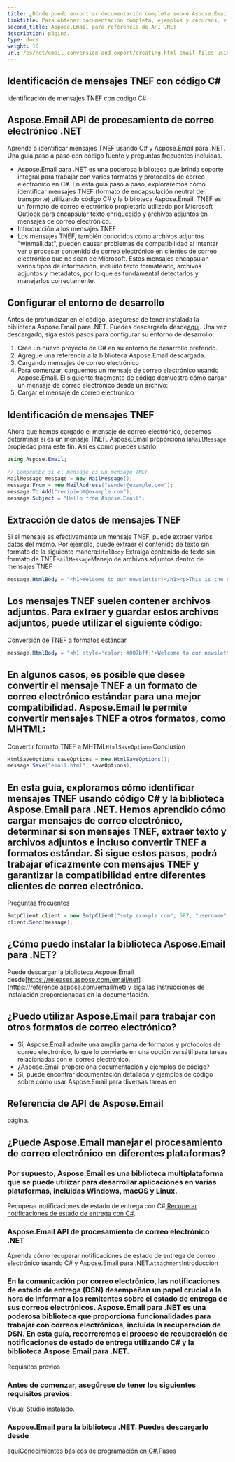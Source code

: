 ```yaml
---
title: ¿Dónde puedo encontrar documentación completa sobre Aspose.Email para .NET?
linktitle: Para obtener documentación completa, ejemplos y recursos, visite el
second_title: Aspose.Email para referencia de API .NET
description: página.
type: docs
weight: 18
url: /es/net/email-conversion-and-export/creating-html-email-files-using-csharp-save-as-html/
---
```


##  Identificación de mensajes TNEF con código C#

 Identificación de mensajes TNEF con código C#

##  Aspose.Email API de procesamiento de correo electrónico .NET

Aprenda a identificar mensajes TNEF usando C# y Aspose.Email para .NET. Una guía paso a paso con código fuente y preguntas frecuentes incluidas.

- Aspose.Email para .NET es una poderosa biblioteca que brinda soporte integral para trabajar con varios formatos y protocolos de correo electrónico en C#. En esta guía paso a paso, exploraremos cómo identificar mensajes TNEF (formato de encapsulación neutral de transporte) utilizando código C# y la biblioteca Aspose.Email. TNEF es un formato de correo electrónico propietario utilizado por Microsoft Outlook para encapsular texto enriquecido y archivos adjuntos en mensajes de correo electrónico.
- Introducción a los mensajes TNEF
- Los mensajes TNEF, también conocidos como archivos adjuntos "winmail.dat", pueden causar problemas de compatibilidad al intentar ver o procesar contenido de correo electrónico en clientes de correo electrónico que no sean de Microsoft. Estos mensajes encapsulan varios tipos de información, incluido texto formateado, archivos adjuntos y metadatos, por lo que es fundamental detectarlos y manejarlos correctamente.

## Configurar el entorno de desarrollo

Antes de profundizar en el código, asegúrese de tener instalada la biblioteca Aspose.Email para .NET. Puedes descargarlo desde[aquí](https://releases.aspose.com/email/net/). Una vez descargado, siga estos pasos para configurar su entorno de desarrollo:

1. Cree un nuevo proyecto de C# en su entorno de desarrollo preferido.
2. Agregue una referencia a la biblioteca Aspose.Email descargada.
3. Cargando mensajes de correo electrónico
4. Para comenzar, carguemos un mensaje de correo electrónico usando Aspose.Email. El siguiente fragmento de código demuestra cómo cargar un mensaje de correo electrónico desde un archivo:
5.  Cargar el mensaje de correo electrónico

## Identificación de mensajes TNEF

 Ahora que hemos cargado el mensaje de correo electrónico, debemos determinar si es un mensaje TNEF. Aspose.Email proporciona la`MailMessage` propiedad para este fin. Así es como puedes usarlo:

```csharp
using Aspose.Email;

// Compruebe si el mensaje es un mensaje TNEF
MailMessage message = new MailMessage();
message.From = new MailAddress("sender@example.com");
message.To.Add("recipient@example.com");
message.Subject = "Hello from Aspose.Email";
```

## Extracción de datos de mensajes TNEF

Si el mensaje es efectivamente un mensaje TNEF, puede extraer varios datos del mismo. Por ejemplo, puede extraer el contenido de texto sin formato de la siguiente manera:`HtmlBody` Extraiga contenido de texto sin formato de TNEF`MailMessage`Manejo de archivos adjuntos dentro de mensajes TNEF

```csharp
message.HtmlBody = "<h1>Welcome to our newsletter!</h1><p>This is the content of our email.</p>";
```

## Los mensajes TNEF suelen contener archivos adjuntos. Para extraer y guardar estos archivos adjuntos, puede utilizar el siguiente código:

Conversión de TNEF a formatos estándar

```csharp
message.HtmlBody = "<h1 style='color: #007bff;'>Welcome to our newsletter!</h1><p style='font-size: 16px;'>This is the content of our email.</p>";
```

## En algunos casos, es posible que desee convertir el mensaje TNEF a un formato de correo electrónico estándar para una mejor compatibilidad. Aspose.Email le permite convertir mensajes TNEF a otros formatos, como MHTML:

 Convertir formato TNEF a MHTML`HtmlSaveOptions`Conclusión

```csharp
HtmlSaveOptions saveOptions = new HtmlSaveOptions();
message.Save("email.html", saveOptions);
```

## En esta guía, exploramos cómo identificar mensajes TNEF usando código C# y la biblioteca Aspose.Email para .NET. Hemos aprendido cómo cargar mensajes de correo electrónico, determinar si son mensajes TNEF, extraer texto y archivos adjuntos e incluso convertir TNEF a formatos estándar. Si sigue estos pasos, podrá trabajar eficazmente con mensajes TNEF y garantizar la compatibilidad entre diferentes clientes de correo electrónico.

Preguntas frecuentes

```csharp
SmtpClient client = new SmtpClient("smtp.example.com", 587, "username", "password");
client.Send(message);
```

## ¿Cómo puedo instalar la biblioteca Aspose.Email para .NET?

 Puede descargar la biblioteca Aspose.Email desde[https://releases.aspose.com/email/net](https://reference.aspose.com/email/net) y siga las instrucciones de instalación proporcionadas en la documentación.

## ¿Puedo utilizar Aspose.Email para trabajar con otros formatos de correo electrónico?

- Sí, Aspose.Email admite una amplia gama de formatos y protocolos de correo electrónico, lo que lo convierte en una opción versátil para tareas relacionadas con el correo electrónico.
- ¿Aspose.Email proporciona documentación y ejemplos de código?
-  Sí, puede encontrar documentación detallada y ejemplos de código sobre cómo usar Aspose.Email para diversas tareas en

## Referencia de API de Aspose.Email

 página.

## ¿Puede Aspose.Email manejar el procesamiento de correo electrónico en diferentes plataformas?

### Por supuesto, Aspose.Email es una biblioteca multiplataforma que se puede utilizar para desarrollar aplicaciones en varias plataformas, incluidas Windows, macOS y Linux.

 Recuperar notificaciones de estado de entrega con C#[ Recuperar notificaciones de estado de entrega con C#](https://releases.aspose.com/email/net).

###  Aspose.Email API de procesamiento de correo electrónico .NET

 Aprenda cómo recuperar notificaciones de estado de entrega de correo electrónico usando C# y Aspose.Email para .NET.`Attachment`Introducción

### En la comunicación por correo electrónico, las notificaciones de estado de entrega (DSN) desempeñan un papel crucial a la hora de informar a los remitentes sobre el estado de entrega de sus correos electrónicos. Aspose.Email para .NET es una poderosa biblioteca que proporciona funcionalidades para trabajar con correos electrónicos, incluida la recuperación de DSN. En esta guía, recorreremos el proceso de recuperación de notificaciones de estado de entrega utilizando C# y la biblioteca Aspose.Email para .NET.

Requisitos previos

### Antes de comenzar, asegúrese de tener los siguientes requisitos previos:

Visual Studio instalado.

###  Aspose.Email para la biblioteca .NET. Puedes descargarlo desde

aquí[Conocimientos básicos de programación en C#.](https://reference.aspose.com/email/net)Pasos